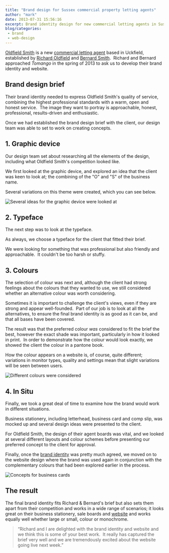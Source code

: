 ```yaml
---
title: "Brand design for Sussex commercial property letting agents"
author: "mark"
date: 2013-07-31 15:56:16
excerpt: Brand identity design for new commercial letting agents in Sussex, Oldfield Smith
blog/categories: 
 - brand
 - web-design
---
```


[Oldfield Smith](http://www.oldfield-smith.co.uk/) is a new [commercial letting agent](http://www.oldfield-smith.co.uk/what-we-do/agency/) based in Uckfield, established by [Richard Oldfield](http://www.oldfield-smith.co.uk/who-we-are/richard-oldfield/) and [Bernard Smith](http://www.oldfield-smith.co.uk/who-we-are/bernard-smith/).  Richard and Bernard approached *Tomango* in the spring of 2013 to ask us to develop their brand identity and website.

## Brand design brief

Their brand identity needed to express Oldfield Smith's quality of service,  combining the highest professional standards with a warm, open and honest service.  The image they want to portray is approachable, honest, professional, results-driven and enthusiastic.

Once we had established the brand design brief with the client, our design team was able to set to work on creating concepts.

## 1. Graphic device

Our design team set about researching all the elements of the design, including what Oldfield Smith's competition looked like.

We first looked at the graphic device, and explored an idea that the client was keen to look at; the combining of the "O" and "S" of the business name.

Several variations on this theme were created, which you can see below.

![](images/blog/Oldfield-Smith-S.jpg "Several ideas for the graphic device were looked at")

## 2. Typeface

The next step was to look at the typeface.

As always, we choose a typeface for the client that fitted their brief.

We were looking for something that was professional but also friendly and approachable.  It couldn't be too harsh or stuffy.

## 3. Colours

The selection of colour was next and, although the client had strong feelings about the colours that they wanted to use, we still considered whether an alternative colour was worth considering.

Sometimes it is important to challenge the client's views, even if they are strong and appear well-founded.  Part of our job is to look at all the alternatives, to ensure the final brand identity is as good as it can be, and that all bases have been covered.

The result was that the preferred colour *was* considered to fit the brief the best, however the exact shade was important, particularly in how it looked in print.  In order to demonstrate how the colour would look exactly, we showed the client the colour in a pantone book.

How the colour appears on a website is, of course, quite different; variations in monitor types, quality and settings mean that slight variations will be seen between users.

![](images/blog/oldsmith-colours-considered.jpg "Different colours were considered")

## 4. In Situ

Finally, we took a great deal of time to examine how the brand would work in different situations.

Business stationery, including letterhead, business card and comp slip, was mocked up and several design ideas were presented to the client.

For Oldfield Smith, the design of their agent boards was vital, and we looked at several different layouts and colour schemes before presenting our preferred concept to the client for approval.

Finally, once the [brand identity](http://www.tomango.co.uk/creates/brand/) was pretty much agreed, we moved on to the website design where the brand was used again in conjunction with the complementary colours that had been explored earlier in the process.

![](images/blog/business-cards.jpg "Concepts for business cards")

## The result

The final brand identity fits Richard &amp; Bernard's brief but also sets them apart from their competition and works in a wide range of scenarios; it looks great on their business stationery, sale boards and [website](http://www.oldfield-smith.co.uk/) and works equally well whether large or small, colour or monochrome.

> “Richard and I are delighted with the brand identity and website and we think this is some of your best work.  It really has captured the brief very well and we are tremendously excited about the website going live next week.”



